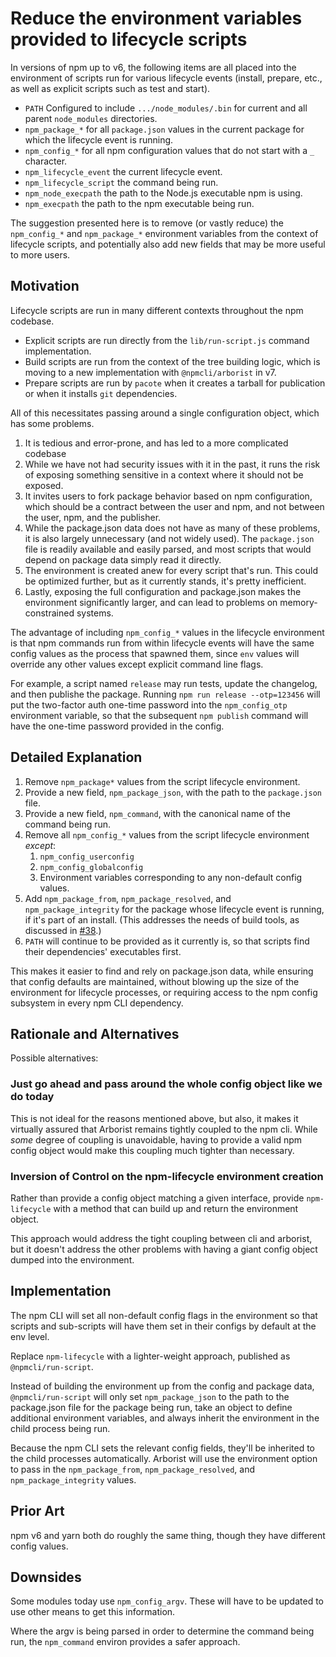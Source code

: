# Reduce the environment variables provided to lifecycle scripts

In versions of npm up to v6, the following items are all placed into the
environment of scripts run for various lifecycle events (install, prepare,
etc., as well as explicit scripts such as test and start).

- `PATH` Configured to include `.../node_modules/.bin` for current and all
  parent `node_modules` directories.
- `npm_package_*` for all `package.json` values in the current package for
  which the lifecycle event is running.
- `npm_config_*` for all npm configuration values that do not start with a
  `_` character.
- `npm_lifecycle_event` the current lifecycle event.
- `npm_lifecycle_script` the command being run.
- `npm_node_execpath` the path to the Node.js executable npm is using.
- `npm_execpath` the path to the npm executable being run.

The suggestion presented here is to remove (or vastly reduce) the
`npm_config_*` and `npm_package_*` environment variables from the context
of lifecycle scripts, and potentially also add new fields that may be more
useful to more users.

## Motivation

Lifecycle scripts are run in many different contexts throughout the npm
codebase.

- Explicit scripts are run directly from the `lib/run-script.js`
  command implementation.
- Build scripts are run from the context of the tree building logic, which
  is moving to a new implementation with `@npmcli/arborist` in v7.
- Prepare scripts are run by `pacote` when it creates a tarball for
  publication or when it installs `git` dependencies.

All of this necessitates passing around a single configuration object,
which has some problems.

1. It is tedious and error-prone, and has led to a more complicated
   codebase
2. While we have not had security issues with it in the past, it runs the
   risk of exposing something sensitive in a context where it should not be
   exposed.
3. It invites users to fork package behavior based on npm configuration,
   which should be a contract between the user and npm, and not between the
   user, npm, and the publisher.
4. While the package.json data does not have as many of these problems, it
   is also largely unnecessary (and not widely used).  The `package.json`
   file is readily available and easily parsed, and most scripts that would
   depend on package data simply read it directly.
5. The environment is created anew for every script that's run.  This could
   be optimized further, but as it currently stands, it's pretty
   inefficient.
6. Lastly, exposing the full configuration and package.json makes the
   environment significantly larger, and can lead to problems on
   memory-constrained systems.

The advantage of including `npm_config_*` values in the lifecycle
environment is that npm commands run from within lifecycle events will have
the same config values as the process that spawned them, since `env` values
will override any other values except explicit command line flags.

For example, a script named `release` may run tests, update the changelog,
and then publishe the package.  Running `npm run release --otp=123456` will
put the two-factor auth one-time password into the `npm_config_otp`
environment variable, so that the subsequent `npm publish` command will
have the one-time password provided in the config.

## Detailed Explanation

1. Remove `npm_package*` values from the script lifecycle environment.
2. Provide a new field, `npm_package_json`, with the path to the
   `package.json` file.
3. Provide a new field, `npm_command`, with the canonical name of the
   command being run.
3. Remove all `npm_config_*` values from the script lifecycle environment
   _except_:
   1. `npm_config_userconfig`
   2. `npm_config_globalconfig`
   3. Environment variables corresponding to any non-default config
      values.
4. Add `npm_package_from`, `npm_package_resolved`, and
   `npm_package_integrity` for the package whose lifecycle event is
   running, if it's part of an install.  (This addresses the needs of build
   tools, as discussed in
   [#38](https://github.com/npm/rfcs/pull/38#issuecomment-529182151).)
5. `PATH` will continue to be provided as it currently is, so that scripts
   find their dependencies' executables first.

This makes it easier to find and rely on package.json data, while ensuring
that config defaults are maintained, without blowing up the size of the
environment for lifecycle processes, or requiring access to the npm config
subsystem in every npm CLI dependency.

## Rationale and Alternatives

Possible alternatives:

### Just go ahead and pass around the whole config object like we do today

This is not ideal for the reasons mentioned above, but also, it makes it
virtually assured that Arborist remains tightly coupled to the npm cli.
While _some_ degree of coupling is unavoidable, having to provide a valid
npm config object would make this coupling much tighter than necessary.

### Inversion of Control on the npm-lifecycle environment creation

Rather than provide a config object matching a given interface, provide
`npm-lifecycle` with a method that can build up and return the environment
object.

This approach would address the tight coupling between cli and arborist,
but it doesn't address the other problems with having a giant config object
dumped into the environment.

## Implementation

The npm CLI will set all non-default config flags in the environment so
that scripts and sub-scripts will have them set in their configs by default
at the env level.

Replace `npm-lifecycle` with a lighter-weight approach, published as
`@npmcli/run-script`.

Instead of building the environment up from the config and package data,
`@npmcli/run-script` will only set `npm_package_json` to the path to the
package.json file for the package being run, take an object to define
additional environment variables, and always inherit the environment in the
child process being run.

Because the npm CLI sets the relevant config fields, they'll be inherited
to the child processes automatically.  Arborist will use the environment
option to pass in the `npm_package_from`, `npm_package_resolved`, and
`npm_package_integrity` values.

## Prior Art

npm v6 and yarn both do roughly the same thing, though they have different
config values.

## Downsides

Some modules today use `npm_config_argv`.  These will have to be updated to
use other means to get this information.

Where the argv is being parsed in order to determine the command being run,
the `npm_command` environ provides a safer approach.
